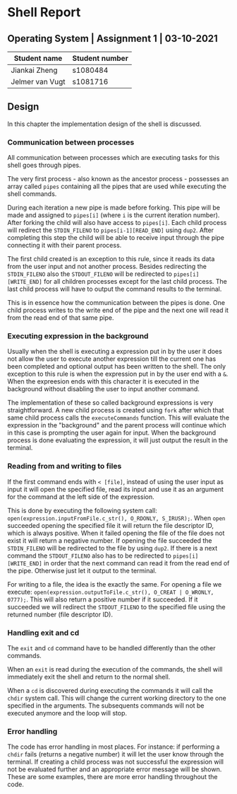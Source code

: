 # Shell Report

## Operating System | Assignment 1 | 03-10-2021

| Student name | Student number |
| ------------ | -------------- | 
| Jiankai Zheng | s1080484 |
| Jelmer van Vugt | s1081716 |

## Design

In this chapter the implementation design of the shell is discussed.

### Communication between processes
All communication between processes which are executing tasks for this shell goes through pipes. 

The very first process - also known as the ancestor process - possesses an array called `pipes` containing all the pipes that are used while executing the shell commands.

During each iteration a new pipe is made before forking. This pipe will be made and assigned to `pipes[i]` (where `i` is the current iteration number). After forking the child will also have access to `pipes[i]`. Each child process will redirect the `STDIN_FILENO` to `pipes[i-1][READ_END]` using `dup2`. After completing this step the child will be able to receive input through the pipe connecting it with their parent process. 

The first child created is an exception to this rule, since it reads its data from the user input and not another process. Besides redirecting the `STDIN_FILENO` also the `STDOUT_FILENO` will be redirected to `pipes[i][WRITE_END]` for all children processes except for the last child process. The last child process will have to output the command results to the terminal.

This is in essence how the communication between the pipes is done. One child process writes to the write end of the pipe and the next one will read it from the read end of that same pipe.

### Executing expression in the background
Usually when the shell is executing a expression put in by the user it does not allow the user to execute another expression till the current one has been completed and optional output has been written to the shell. The only exception to this rule is when the expression put in by the user end with a `&`.  When the expreesion ends with this character it is executed in the background without disabling the user to input another command.

The implementation of these so called background expressions is very straightforward. A new child process is created using `fork` after which that same child process calls the `executeCommands` function. This will evaluate the expression in the "background" and the parent process will continue which in this case is prompting the user again for input. When the background process is done evaluating the expression, it will just output the result in the terminal.

### Reading from and writing to files
If the first command ends with `< [file]`, instead of using the user input as input it will open the specified file, read its input and use it as an argument for the command at the left side of the expression. 

This is done by executing the following system call: `open(expression.inputFromFile.c_str(), O_RDONLY, S_IRUSR);`. When `open` succeeded opening the specified file it will return the file descriptor ID, which is always positive. When it failed opening the file of the file does not exist it will return a negative number. If opening the file succeeded the `STDIN_FILENO` will be redirected to the file by using `dup2`. If there is a next command the `STDOUT_FILENO` also has to be redirected to `pipes[i][WRITE_END]` in order that the next command can read it from the read end of the pipe. Otherwise just let it output to the terminal.

For writing to a file, the idea is the exactly the same. For opening a file we execute: `open(expression.outputToFile.c_str(), O_CREAT | O_WRONLY, 0777);`. This will also return a positive number if it succeeded. If it succeeded we will redirect the `STDOUT_FILENO` to the specified file using the returned number (file descriptor ID). 

### Handling exit and cd
The `exit` and `cd` command have to be handled differently than the other commands. 

When an `exit` is read during the execution of the commands, the shell will immediately exit the shell and return to the normal shell.

When a `cd` is discovered during executing the commands it will call the `chdir` system call. This will change the current working directory to the one specified in the arguments. The subsequents commands will not be executed anymore and the loop will stop.

### Error handling
The code has error handling in most places. For instance: if performing a `chdir` fails (returns a negative number) it will let the user know through the terminal. If creating a child process was not successful the expression will not be evaluated further and an appropriate error message will be shown. These are some examples, there are more error handling throughout the code.